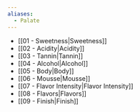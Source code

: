 ```yaml
---
aliases:
  - Palate
---
```

- [[01 - Sweetness|Sweetness]]
- [[02 - Acidity|Acidity]]
- [[03 - Tannin|Tannin]]
- [[04 - Alcohol|Alcohol]]
- [[05 - Body|Body]]
- [[06 - Mousse|Mousse]]
- [[07 - Flavor Intensity|Flavor Intensity]]
- [[08 - Flavors|Flavors]]
- [[09 - Finish|Finish]]